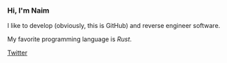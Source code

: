 ### Hi, I'm Naim

I like to develop (obviously, this is GitHub) and reverse engineer software.

My favorite programming language is _Rust_.

[Twitter](https://twitter.com/intent/follow?original_referer=https%3A%2F%2Fgithub.com%2Fnaim94a&ref_src=twsrc%5Etfw&region=follow_link&screen_name=naim94a&tw_p=followbutton)

